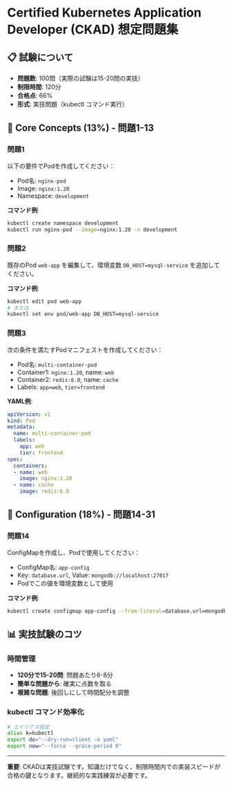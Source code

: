 # Certified Kubernetes Application Developer (CKAD) 想定問題集

## 📋 試験について

- **問題数**: 100問（実際の試験は15-20問の実技）
- **制限時間**: 120分
- **合格点**: 66%
- **形式**: 実技問題（kubectl コマンド実行）

## 🎯 Core Concepts (13%) - 問題1-13

### 問題1
以下の要件でPodを作成してください：
- Pod名: `nginx-pod`
- Image: `nginx:1.20`
- Namespace: `development`

**コマンド例**:
```bash
kubectl create namespace development
kubectl run nginx-pod --image=nginx:1.20 -n development
```

### 問題2
既存のPod `web-app` を編集して、環境変数 `DB_HOST=mysql-service` を追加してください。

**コマンド例**:
```bash
kubectl edit pod web-app
# または
kubectl set env pod/web-app DB_HOST=mysql-service
```

### 問題3
次の条件を満たすPodマニフェストを作成してください：
- Pod名: `multi-container-pod`
- Container1: `nginx:1.20`, name: `web`
- Container2: `redis:6.0`, name: `cache`
- Labels: `app=web`, `tier=frontend`

**YAML例**:
```yaml
apiVersion: v1
kind: Pod
metadata:
  name: multi-container-pod
  labels:
    app: web
    tier: frontend
spec:
  containers:
  - name: web
    image: nginx:1.20
  - name: cache
    image: redis:6.0
```

## 🎯 Configuration (18%) - 問題14-31

### 問題14
ConfigMapを作成し、Podで使用してください：
- ConfigMap名: `app-config`
- Key: `database.url`, Value: `mongodb://localhost:27017`
- Podでこの値を環境変数として使用

**コマンド例**:
```bash
kubectl create configmap app-config --from-literal=database.url=mongodb://localhost:27017
```

## 📊 実技試験のコツ

### 時間管理
- **120分で15-20問**: 問題あたり6-8分
- **簡単な問題から**: 確実に点数を取る
- **複雑な問題**: 後回しにして時間配分を調整

### kubectl コマンド効率化
```bash
# エイリアス設定
alias k=kubectl
export do="--dry-run=client -o yaml"
export now="--force --grace-period 0"
```

---

**重要**: CKADは実技試験です。知識だけでなく、制限時間内での実装スピードが合格の鍵となります。継続的な実践練習が必要です。